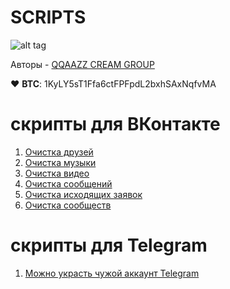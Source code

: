 # SCRIPTS

![alt tag](https://raw.githubusercontent.com/qqaazzg/qqaazzg.github.io/main/%D0%A1%D0%BD%D0%B8%D0%BC%D0%BE%D0%BA%20%D1%8D%D0%BA%D1%80%D0%B0%D0%BD%D0%B0%202020-12-14%20%D0%B2%2016.38.04.png)

Авторы - [QQAAZZ CREAM GROUP](https://vk.com/qqaazzgroups)

♥ __BTC__: 1KyLY5sT1Ffa6ctFPFpdL2bxhSAxNqfvMA

# скрипты для ВКонтакте

1. [Очистка друзей](https://github.com/qqaazzg/SCRIPTS/blob/main/Cleaning%20up%20friends)
2. [Очистка музыки](https://github.com/qqaazzg/SCRIPTS/blob/main/Music%20cleaning)
3. [Очистка видео](https://github.com/qqaazzg/SCRIPTS/blob/main/Cleaning%20video)
4. [Очистка сообщений](https://github.com/qqaazzg/SCRIPTS/blob/main/Clearing%20dialogs)
5. [Очистка исходящих заявок](https://github.com/qqaazzg/SCRIPTS/blob/main/%D0%A1learing%20outgoing%20requests)
6. [Очистка сообществ](https://github.com/qqaazzg/SCRIPTS/blob/main/%D0%A1ommunity%20cleansing)

# скрипты для Telegram

1. [Можно украсть чужой аккаунт Telegram](https://github.com/qqaazzg/SCRIPTS/blob/main/Stiler.py)
